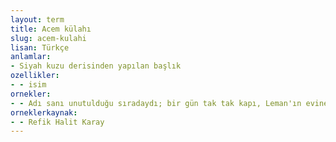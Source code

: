 ```yaml
---
layout: term
title: Acem külahı
slug: acem-kulahi
lisan: Türkçe
anlamlar:
- Siyah kuzu derisinden yapılan başlık
ozellikler:
- - isim
ornekler:
- - Adı sanı unutulduğu sıradaydı; bir gün tak tak kapı, Leman'ın evine başında Acem külahı, sırtında büzmeli yeşil bir gömlek, saçı sakalı kınalı bir herif geldi.
orneklerkaynak:
- - Refik Halit Karay
---
```

